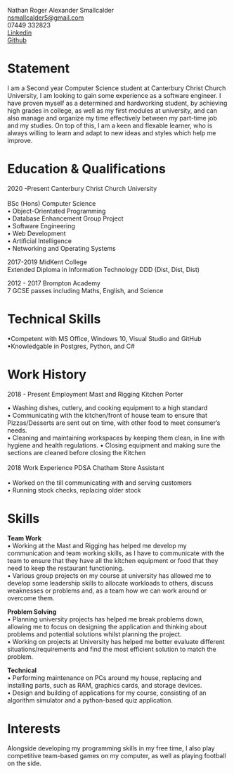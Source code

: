 Nathan Roger Alexander Smallcalder <br>
nsmallcalder5@gmail.com <br>
07449 332823 <br>
[Linkedin](https://www.linkedin.com/in/nathan-smallcalder-b83673209/)<br>
[Github](https://github.com/NathanSmallcalder)



# Statement
I am a Second year Computer Science student at Canterbury Christ Church University, I am looking to gain some experience as a software engineer. I have proven myself as a determined and hardworking student, by achieving high grades in college, as well as my first modules at university, and can also manage and organize my time effectively between my part-time job and my studies. On top of this, I am a keen and flexable learner, who is always willing to learn and adapt to new ideas and styles which help me improve.

# Education & Qualifications
2020 -Present Canterbury Christ Church University  <br>  					          
BSc (Hons) Computer Science <br>
•	Object-Orientated Programming <br>
•	Database Enhancement Group Project <br>
•	Software Engineering <br>
•	Web Development <br>
•	Artificial Intelligence <br>
•	Networking and Operating Systems <br>

2017-2019	MidKent College <br>
Extended Diploma in Information Technology DDD (Dist, Dist, Dist)

2012 - 2017	Brompton Academy <br>
7 GCSE passes including Maths, English, and Science

# Technical Skills 

•Competent with MS Office, Windows 10, Visual Studio and GitHub <br>
•Knowledgable in Postgres, Python, and C# 

# Work History

2018 - Present   Employment 		Mast and Rigging 			Kitchen Porter

•	Washing dishes, cutlery, and cooking equipment to a high standard<br>
•	Communicating with the kitchen/front of house team to ensure that Pizzas/Desserts are sent out on time, with other food to meet consumer’s needs.<br>
•	Cleaning and maintaining workspaces by keeping them clean, in line with hygiene and health regulations.
•	Closing equipment and making sure the sections are cleaned before closing the Kitchen<br>
<br>
2018	Work Experience 		PDSA Chatham			Store Assistant	<br>		
•	Worked on the till communicating with and serving customers <br>
•	Running stock checks, replacing older stock<br>


# Skills
<b>Team Work</b>	 <br> 
•	Working at the Mast and Rigging has helped me develop my communication and team working skills, as I have to communicate with the team to ensure that they have all the kitchen equipment or food that they need to keep the restaurant functioning.<br>
•	Various group projects on my course at university has allowed me to develop some leadership skills to allocate workloads to others, discuss weaknesses or                        problems and, as a team how we can work around or overcome them.<br>

<b>Problem Solving</b> <br>
•	Planning university projects has helped me break problems down, allowing me to focus on designing the application and thinking about problems and potential solutions whilst planning the project.<br>
•	Working on projects at University has helped me better evaluate different situations/requirements and find the most efficient solution to match the problem.<br>

<b>Technical</b> <br>
•	Performing maintenance on PCs around my house, replacing and installing parts, such as RAM, graphics cards, and storage devices.<br>
•	Design and building of applications for my course, consisting of an algorithm simulator and a python-based quiz application.<br>


# Interests

Alongside developing my programming skills in my free time, I also play competitive team-based games on my computer, as well as playing football on the side.
